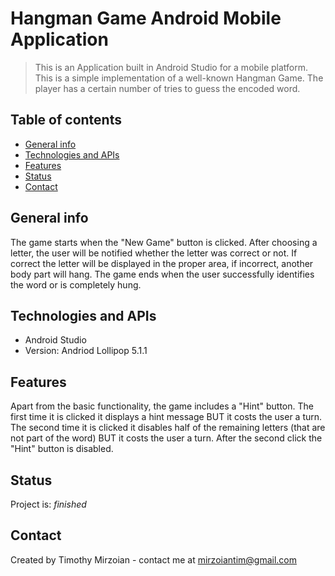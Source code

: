 # Hangman Game Android Mobile Application
> This is an Application built in Android Studio for a mobile platform. This is a simple implementation of a well-known Hangman Game. The player has a certain number of tries to guess the encoded word.

## Table of contents
* [General info](#general-info)
* [Technologies and APIs](#technologies-and-apis)
* [Features](#features)
* [Status](#status)
* [Contact](#contact)

## General info
The game starts when the "New Game" button is clicked. After choosing a letter, the user will be notified whether the letter was correct or not. If correct the letter will be displayed in the proper area, if incorrect, another body part will hang. The game ends when the user successfully identifies the word or is completely hung. 

## Technologies and APIs
* Android Studio
* Version: Andriod Lollipop 5.1.1

## Features
Apart from the basic functionality, the game includes a "Hint" button. The first time it is clicked it displays a hint message BUT it costs the user a turn. The second time it is clicked it disables half of the remaining letters (that are not part of the word) BUT it costs the user a turn. After the second click the "Hint" button is disabled. 

## Status
Project is: _finished_

## Contact
Created by Timothy Mirzoian - contact me at mirzoiantim@gmail.com
